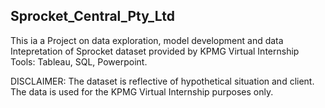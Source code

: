 ## Sprocket_Central_Pty_Ltd
This ia a Project on data exploration, model development and data Intepretation of Sprocket dataset provided by KPMG Virtual Internship
Tools: Tableau, SQL, Powerpoint.

DISCLAIMER: The dataset is reflective of hypothetical situation and client. The data is used for the KPMG Virtual Internship purposes only.
